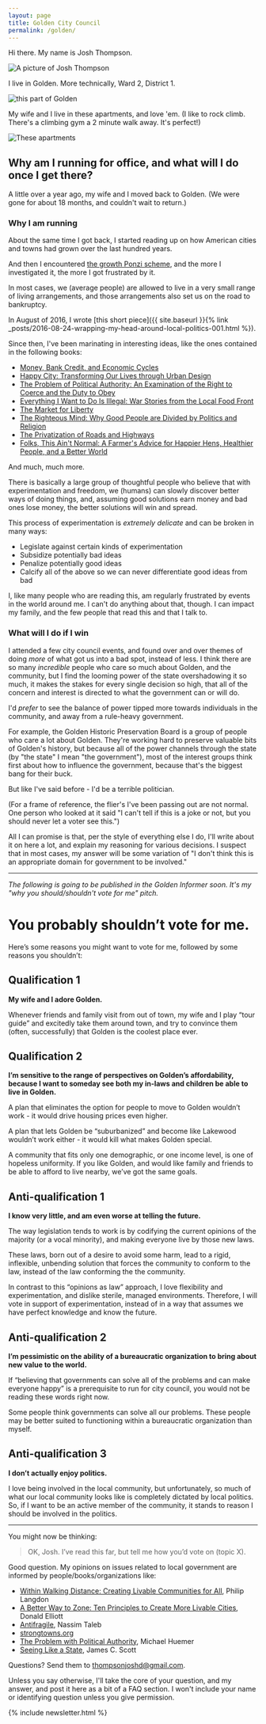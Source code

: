 ```yaml
---
layout: page
title: Golden City Council
permalink: /golden/
---
```



Hi there. My name is Josh Thompson.

![A picture of Josh Thompson](/images/2016_litmus_9.jpg)


I live in Golden. More technically, Ward 2, District 1.

![this part of Golden](/images/grca_2d.jpg)

My wife and I live in these apartments, and love 'em. (I like to rock climb. There's a climbing gym a 2 minute walk away. It's perfect!)

![These apartments](/images/grca_3d.jpg)

## Why am I running for office, and what will I do once I get there?

A little over a year ago, my wife and I moved back to Golden. (We were gone for about 18 months, and couldn't wait to return.)


### Why I am running

About the same time I got back, I started reading up on how American cities and towns had grown over the last hundred years.

And then I encountered [the growth Ponzi scheme](https://www.strongtowns.org/the-growth-ponzi-scheme), and the more I investigated it, the more I got frustrated by it.

In most cases, we (average people) are allowed to live in a very small range of living arrangements, and those arrangements also set us on the road to bankruptcy.

In August of 2016, I wrote [this short piece]({{ site.baseurl }}{% link _posts/2016-08-24-wrapping-my-head-around-local-politics-001.html %}).

Since then, I've been marinating in interesting ideas, like the ones contained in the following books:

- [Money, Bank Credit, and Economic Cycles](https://www.goodreads.com/book/show/54388.Money_Bank_Credit_and_Economic_Cycles)
- [Happy City: Transforming Our Lives through Urban Design](https://www.goodreads.com/book/show/13330588-happy-city)
- [The Problem of Political Authority: An Examination of the Right to Coerce and the Duty to Obey](https://www.goodreads.com/book/show/15794037-the-problem-of-political-authority)
- [Everything I Want to Do Is Illegal: War Stories from the Local Food Front](https://www.goodreads.com/book/show/835344.Everything_I_Want_to_Do_Is_Illegal)
- [The Market for Liberty](https://www.goodreads.com/book/show/998062.The_Market_for_Liberty)
- [The Righteous Mind: Why Good People are Divided by Politics and Religion](https://www.goodreads.com/book/show/11324722-the-righteous-mind)
- [The Privatization of Roads and Highways](https://www.goodreads.com/book/show/12720771-the-privatization-of-roads-and-highways)
- [Folks, This Ain't Normal: A Farmer's Advice for Happier Hens, Healthier People, and a Better World](https://www.goodreads.com/book/show/11521956-folks-this-ain-t-normal)

And much, much more.

There is basically a large group of thoughtful people who believe that with experimentation and freedom, we (humans) can slowly discover better ways of doing things, and, assuming good solutions earn money and bad ones lose money, the better solutions will win and spread.

This process of experimentation is *extremely delicate* and can be broken in many ways:

- Legislate against certain kinds of experimentation
- Subsidize potentially bad ideas
- Penalize potentially good ideas
- Calcify all of the above so we can never differentiate good ideas from bad

I, like many people who are reading this, am regularly frustrated by events in the world around me. I can't do anything about that, though. I can impact my family, and the few people that read this and that I talk to.

### What will I do if I win

I attended a few city council events, and found over and over themes of doing *more* of what got us into a bad spot, instead of less. I think there are so many *incredible* people who care so much about Golden, and the community, but I find the looming power of the state overshadowing it so much, it makes the stakes for every single decision so high, that all of the concern and interest is directed to what the government can or will do.

I'd *prefer* to see the balance of power tipped more towards individuals in the community, and away from a rule-heavy government.

For example, the Golden Historic Preservation Board is a group of people who care a lot about Golden. They're working hard to preserve valuable bits of Golden's history, but because all of the power channels through the state (by "the state" I mean "the government"), most of the interest groups think first about how to influence the government, because that's the biggest bang for their buck.

But like I've said before - I'd be a terrible politician.

(For a frame of reference, the flier's I've been passing out are not normal. One person who looked at it said "I can't tell if this is a joke or not, but you should never let a voter see this.")

All I can promise is that, per the style of everything else I do, I'll write about it on here a lot, and explain my reasoning for various decisions. I suspect that in most cases, my answer will be some variation of "I don't think this is an appropriate domain for government to be involved."


-----------------

_The following is going to be published in the Golden Informer soon. It's my "why you should/shouldn't vote for me" pitch._

# You probably shouldn’t vote for me.

Here’s some reasons you might want to vote for me, followed by some reasons you shouldn’t:

## Qualification 1

**My wife and I adore Golden.**

Whenever friends and family visit from out of town, my wife and I play “tour guide” and excitedly take them around town, and try to convince them (often, successfully) that Golden is the coolest place ever.

## Qualification 2

**I’m sensitive to the range of perspectives on Golden’s affordability, because I want to someday see both my in-laws and children be able to live in Golden.**

A plan that eliminates the option for people to move to Golden wouldn’t work - it would drive housing prices even higher.

A plan that lets Golden be “suburbanized” and become like Lakewood wouldn’t work either - it would kill what makes Golden special.

A community that fits only one demographic, or one income level, is one of hopeless uniformity. If you like Golden, and would like family and friends to be able to afford to live nearby, we’ve got the same goals.

## Anti-qualification 1

**I know very little, and am even worse at telling the future.**

The way legislation tends to work is by codifying the current opinions of the majority (or a vocal minority), and making everyone live by those new laws.

These laws, born out of a desire to avoid some harm, lead to a rigid, inflexible, unbending solution that forces the community to conform to the law, instead of the law conforming the the community.

In contrast to this “opinions as law” approach, I love flexibility and experimentation, and dislike sterile, managed environments. Therefore, I will vote in support of experimentation, instead of in a way that assumes we have perfect knowledge and know the future.

## Anti-qualification 2

**I’m pessimistic on the ability of a bureaucratic organization to bring about new value to the world.**

If “believing that governments can solve all of the problems and can make everyone happy” is a prerequisite to run for city council, you would not be reading these words right now.

Some people think governments can solve all our problems. These people may be better suited to functioning within a bureaucratic organization than myself.

## Anti-qualification 3

**I don’t actually enjoy politics.**

I love being involved in the local community, but unfortunately, so much of what our local community looks like is completely dictated by local politics. So, if I want to be an active member of the community, it stands to reason I should be involved in the politics.

---------------------

You might now be thinking:
> OK, Josh. I’ve read this far, but tell me how you’d vote on (topic X).

Good question. My opinions on issues related to local government are informed by people/books/organizations like:

- [Within Walking Distance: Creating Livable Communities for All](https://www.amazon.com/Within-Walking-Distance-Creating-Communities/dp/1610917715), Philip Langdon
- [A Better Way to Zone: Ten Principles to Create More Livable Cities](https://www.amazon.com/Better-Way-Zone-Principles-Livable/dp/1597261815), Donald Elliott
- [Antifragile](https://www.amazon.com/dp/B0083DJWGO/ref=dp-kindle-redirect?_encoding=UTF8&btkr=1), Nassim Taleb
- [strongtowns.org](http://strongtowns.org/)
- [The Problem with Political Authority](https://www.amazon.com/Problem-Political-Authority-Examination-Coerce/dp/1137281650/ref=sr_1_1?ie=UTF8&qid=1505430865&sr=8-1&keywords=the+problem+with+political+authority), Michael Huemer
- [Seeing Like a State](https://www.amazon.com/Seeing-Like-State-Condition-Institution-ebook/dp/B00D8JJYWA/ref=sr_1_1?ie=UTF8&qid=1505430830&sr=8-1&keywords=seeing+like+a+state), James C. Scott


Questions? Send them to thompsonjoshd@gmail.com.

Unless you say otherwise, I'll take the core of your question, and my answer, and post it here as a bit of a FAQ section. I won't include your name or identifying question unless you give permission.


{% include newsletter.html %}
